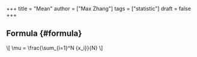 +++
title = "Mean"
author = ["Max Zhang"]
tags = ["statistic"]
draft = false
+++

## Formula {#formula}

\\[ \mu = \frac{\sum\_{i=1}^N {x\_i}}{N} \\]
